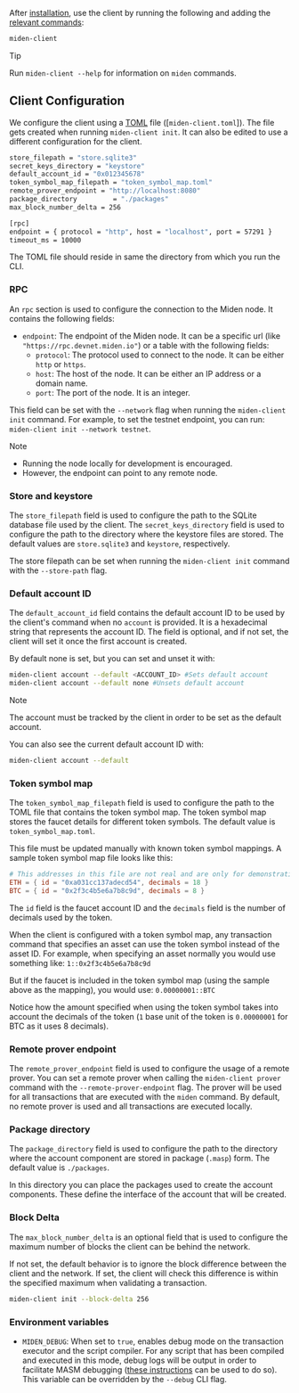 After [installation](./install-and-run.md#install-the-client), use the client by running the following and adding the [relevant commands](cli-reference.md#commands):

```sh
miden-client
```

> [!Tip]
> Run `miden-client --help` for information on `miden` commands.

## Client Configuration

We configure the client using a [TOML](https://en.wikipedia.org/wiki/TOML) file ([`miden-client.toml`]).  The file gets created when running `miden-client init`. It can also be edited to use a different configuration for the client.

```sh
store_filepath = "store.sqlite3"
secret_keys_directory = "keystore"
default_account_id = "0x012345678"
token_symbol_map_filepath = "token_symbol_map.toml"
remote_prover_endpoint = "http://localhost:8080"
package_directory         = "./packages"
max_block_number_delta = 256

[rpc]
endpoint = { protocol = "http", host = "localhost", port = 57291 }
timeout_ms = 10000
```

The TOML file should reside in same the directory from which you run the CLI.

### RPC

An `rpc` section is used to configure the connection to the Miden node. It contains the following fields:
- `endpoint`: The endpoint of the Miden node. It can be a specific url (like `"https://rpc.devnet.miden.io"`) or a table with the following fields:
  - `protocol`: The protocol used to connect to the node. It can be either `http` or `https`.
  - `host`: The host of the node. It can be either an IP address or a domain name.
  - `port`: The port of the node. It is an integer.

This field can be set with the `--network` flag when running the `miden-client init` command. For example, to set the testnet endpoint, you can run: `miden-client init --network testnet`.

> [!Note]
> - Running the node locally for development is encouraged.
> - However, the endpoint can point to any remote node.

### Store and keystore
The `store_filepath` field is used to configure the path to the SQLite database file used by the client. The `secret_keys_directory` field is used to configure the path to the directory where the keystore files are stored. The default values are `store.sqlite3` and `keystore`, respectively.

The store filepath can be set when running the `miden-client init` command with the `--store-path` flag.

### Default account ID

The `default_account_id` field contains the default account ID to be used by the client's command when no `account` is provided. It is a hexadecimal string that represents the account ID. The field is optional, and if not set, the client will set it once the first account is created.

By default none is set, but you can set and unset it with:

```sh
miden-client account --default <ACCOUNT_ID> #Sets default account
miden-client account --default none #Unsets default account
```
> [!Note]
> The account must be tracked by the client in order to be set as the default account.

You can also see the current default account ID with:

```sh
miden-client account --default
```
### Token symbol map
The `token_symbol_map_filepath` field is used to configure the path to the TOML file that contains the token symbol map. The token symbol map stores the faucet details for different token symbols. The default value is `token_symbol_map.toml`.

This file must be updated manually with known token symbol mappings. A sample token symbol map file looks like this:
```toml
# This addresses in this file are not real and are only for demonstration purposes.
ETH = { id = "0xa031cc137adecd54", decimals = 18 }
BTC = { id = "0x2f3c4b5e6a7b8c9d", decimals = 8 }
```

The `id` field is the faucet account ID and the `decimals` field is the number of decimals used by the token.

When the client is configured with a token symbol map, any transaction command that specifies an asset can use the token symbol instead of the asset ID. For example, when specifying an asset normally you would use something like:
```1::0x2f3c4b5e6a7b8c9d```

But if the faucet is included in the token symbol map (using the sample above as the mapping), you would use:
```0.00000001::BTC```

Notice how the amount specified when using the token symbol takes into account the decimals of the token (`1` base unit of the token is `0.00000001` for BTC as it uses 8 decimals).

### Remote prover endpoint
The `remote_prover_endpoint` field is used to configure the usage of a remote prover. You can set a remote prover when calling the `miden-client prover` command with the `--remote-prover-endpoint` flag. The prover will be used for all transactions that are executed with the `miden` command. By default, no remote prover is used and all transactions are executed locally.

### Package directory
The `package_directory` field is used to configure the path to the directory where the account component are stored in package (`.masp`) form. The default value is `./packages`.

In this directory you can place the packages used to create the account components. These define the interface of the account that will be created.

### Block Delta
The `max_block_number_delta` is an optional field that is used to configure the maximum number of blocks the client can be behind the network.

If not set, the default behavior is to ignore the block difference between the client and the network. If set, the client will check this difference is within the specified maximum when validating a transaction.

```sh
miden-client init --block-delta 256
```

### Environment variables

- `MIDEN_DEBUG`: When set to `true`, enables debug mode on the transaction executor and the script compiler. For any script that has been compiled and executed in this mode, debug logs will be output in order to facilitate MASM debugging ([these instructions](https://0xMiden.github.io/miden-vm/user_docs/assembly/debugging.html) can be used to do so). This variable can be overridden by the `--debug` CLI flag.
